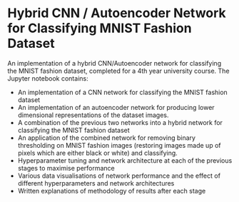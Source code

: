 # Hybrid CNN / Autoencoder Network for Classifying MNIST Fashion Dataset
An implementation of a hybrid CNN/Autoencoder network for classifying the MNIST fashion dataset, completed for a 4th year university course.
The Jupyter notebook contains:
* An implementation of a CNN network for classifying the MNIST fashion dataset
* An implementation of an autoencoder network for producing lower dimensional representations of the dataset images.
* A combination of the previous two networks into a hybrid network for classifying the MNIST fashion dataset
* An application of the combined network for removing binary thresholding on MNIST fashion images (restoring images made up of pixels which are either black or white) and classifying.
* Hyperparameter tuning and network architecture at each of the previous stages to maximise performance
* Various data visualisations of network performance and the effect of different hyperparameters and network architectures
* Written explanations of methodology of results after each stage
